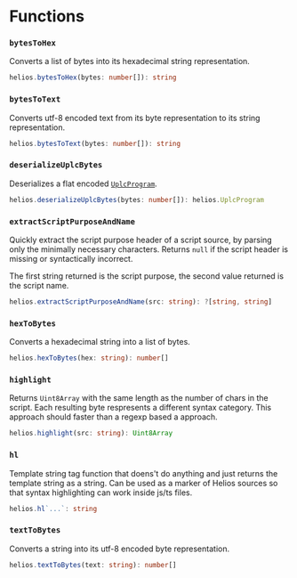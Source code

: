 # Functions

### `bytesToHex`

Converts a list of bytes into its hexadecimal string representation.

```ts
helios.bytesToHex(bytes: number[]): string
```

### `bytesToText`

Converts utf-8 encoded text from its byte representation to its string representation.

```ts
helios.bytesToText(bytes: number[]): string
```

### `deserializeUplcBytes`

Deserializes a flat encoded [`UplcProgram`](./uplcprogram.md).

```ts
helios.deserializeUplcBytes(bytes: number[]): helios.UplcProgram
```

### `extractScriptPurposeAndName`

Quickly extract the script purpose header of a script source, by parsing only the minimally necessary characters. Returns `null` if the script header is missing or syntactically incorrect.

The first string returned is the script purpose, the second value returned is the script name.

```ts
helios.extractScriptPurposeAndName(src: string): ?[string, string]
```

### `hexToBytes`

Converts a hexadecimal string into a list of bytes.

```ts
helios.hexToBytes(hex: string): number[]
```

### `highlight`

Returns `Uint8Array` with the same length as the number of chars in the script. Each resulting byte respresents a different syntax category. This approach should faster than a regexp based a approach.

```ts
helios.highlight(src: string): Uint8Array
```

### `hl`

Template string tag function that doens't do anything and just returns the template string as a string. Can be used as a marker of Helios sources so that syntax highlighting can work inside js/ts files.

```ts
helios.hl`...`: string
```

### `textToBytes`

Converts a string into its utf-8 encoded byte representation.

```ts
helios.textToBytes(text: string): number[]
```